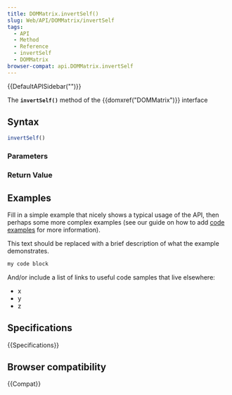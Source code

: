 ```yaml
---
title: DOMMatrix.invertSelf()
slug: Web/API/DOMMatrix/invertSelf
tags:
  - API
  - Method
  - Reference
  - invertSelf
  - DOMMatrix
browser-compat: api.DOMMatrix.invertSelf
---
```

{{DefaultAPISidebar("")}}

The **`invertSelf()`** method of the {{domxref("DOMMatrix")}} interface 

## Syntax

```js
invertSelf()
```

### Parameters



### Return Value



## Examples

Fill in a simple example that nicely shows a typical usage of the API, then perhaps some more complex examples (see our guide on how to add [code examples](/en-US/docs/MDN/Contribute/Structures/Code_examples) for more information).

This text should be replaced with a brief description of what the example demonstrates.

```js
my code block
```

And/or include a list of links to useful code samples that live elsewhere:

*   x
*   y
*   z

## Specifications

{{Specifications}}

## Browser compatibility

{{Compat}}

